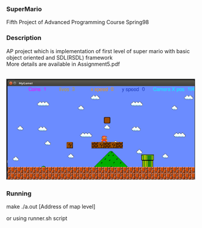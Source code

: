 ### SuperMario
Fifth Project of Advanced Programming Course Spring98 <br>

### Description

AP project which is implementation of first level of super mario with basic object oriented and SDL(RSDL) framework<br>
More details are available in Assignment5.pdf <br><br>

![Game](p1.png)

### Running

make
./a.out [Address of map level]

or using runner.sh script

